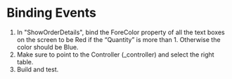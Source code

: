 ﻿# Binding Events
1.	In "ShowOrderDetails", bind the ForeColor property of all the text boxes on the screen to be Red if the “Quantity” is more than 1. Otherwise the color should be Blue.
2.	Make sure to point to the Controller (_controller) and select the right table.
3.	Build and test.
